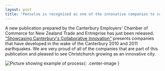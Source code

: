 ```yaml
---
layout: post
title: "Pensolve is recognised as one of the innovative companies to come out of the Christchurch earthquakes"
---
```


A new publication prepared by the Canterbury Employers' Chamber of Commerce for New Zealand Trade and Entreprise has just been released. 
["Showcasing Canterbury's Collaborative Innovation"](http://collaboratecanterbury.org.nz/wp-content/uploads/2016/05/Booklet_Collaborate_Canterbury_NZ_Innovation_Showcase_May2016_Low.pdf) presents companies that have developed in the wake of the Canterbury 2010 and 2011 earthquakes. 
We are very proud of all of the companies that are part of this publication and pleased to see Christchurch growing as an innovative city.

![Picture showing example of process](http://pensolve.com/public/2015-10-29/equation_tracking.gif){: .center-image }
